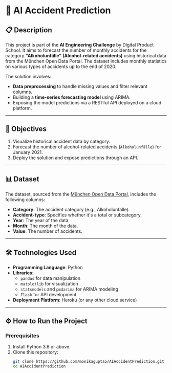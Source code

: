 # 🚦 AI Accident Prediction

## 📋 Description
This project is part of the **AI Engineering Challenge** by Digital Product School. It aims to forecast the number of monthly accidents for the category **"Alkoholunfälle" (Alcohol-related accidents)** using historical data from the München Open Data Portal. The dataset includes monthly statistics on various types of accidents up to the end of 2020.

The solution involves:
- **Data preprocessing** to handle missing values and filter relevant columns.
- Building a **time-series forecasting model** using ARIMA.
- Exposing the model predictions via a RESTful API deployed on a cloud platform.

---

## 🎯 Objectives
1. Visualize historical accident data by category.
2. Forecast the number of alcohol-related accidents (`Alkoholunfälle`) for January 2021.
3. Deploy the solution and expose predictions through an API.

---

## 📊 Dataset
The dataset, sourced from the [München Open Data Portal](https://opendata.muenchen.de/), includes the following columns:
- **Category**: The accident category (e.g., Alkoholunfälle).
- **Accident-type**: Specifies whether it's a total or subcategory.
- **Year**: The year of the data.
- **Month**: The month of the data.
- **Value**: The number of accidents.

---

## 🛠️ Technologies Used
- **Programming Language**: Python
- **Libraries**:
  - `pandas` for data manipulation
  - `matplotlib` for visualization
  - `statsmodels` and `pmdarima` for ARIMA modeling
  - `Flask` for API development
- **Deployment Platform**: Heroku (or any other cloud service)

---

## ⚙️ How to Run the Project

### Prerequisites
1. Install Python 3.8 or above.
2. Clone this repository:
   ```bash
   git clone https://github.com/monikagupta5/AIAccidentPrediction.git
   cd AIAccidentPrediction
